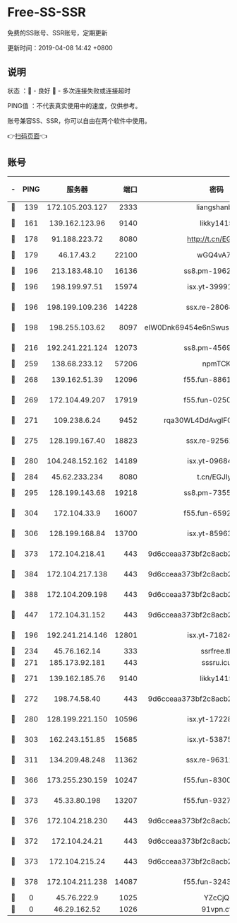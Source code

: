 # Free-SS-SSR

免费的SS账号、SSR账号，定期更新

更新时间：2019-04-08 14:42 +0800

## 说明

状态     ：🙂 - 良好 🙁 - 多次连接失败或连接超时

PING值   ：不代表真实使用中的速度，仅供参考。

账号兼容SS、SSR，你可以自由在两个软件中使用。

👉[扫码页面](https://liesauer.github.io/Free-SS-SSR/)👈

## 账号

|-|PING|服务器|端口|密码|加密方式|区域|
|:----:|:----:|:-----:|-----:|:----:|:----:|:----:|
|🙂|139|172.105.203.127|2333|liangshanbo|chacha20|JP|
|🙂|161|139.162.123.96|9140|likky1415|aes-256-cfb|JP|
|🙂|178|91.188.223.72|8080|http://t.cn/EGJIyrl|rc4-md5|RU|
|🙂|179|46.17.43.2|22100|wGQ4vA7D|aes-256-gcm|RU|
|🙂|196|213.183.48.10|16136|ss8.pm-19627789|rc4-md5|RU|
|🙂|196|198.199.97.51|15974|isx.yt-39991423|aes-256-cfb|US|
|🙂|196|198.199.109.236|14228|ssx.re-28068094|aes-256-cfb|US|
|🙂|198|198.255.103.62|8097|eIW0Dnk69454e6nSwuspv9DmS201tQ0D|aes-256-cfb|US|
|🙂|216|192.241.221.124|12073|ss8.pm-45691802|aes-256-cfb|US|
|🙂|259|138.68.233.12|57206|npmTCK|rc4-md5|US|
|🙂|268|139.162.51.39|12096|f55.fun-88617667|aes-256-cfb|SG|
|🙂|269|172.104.49.207|17919|f55.fun-02500708|aes-256-cfb|SG|
|🙂|271|109.238.6.24|9452|rqa30WL4DdAvgIFG6Fs3znzTa|aes-256-cfb|FR|
|🙂|275|128.199.167.40|18823|ssx.re-92562343|aes-256-cfb|SG|
|🙂|280|104.248.152.162|14189|isx.yt-09684732|aes-256-cfb|SG|
|🙂|284|45.62.233.234|8080|t.cn/EGJIyrl|rc4-md5|CA|
|🙂|295|128.199.143.68|19218|ss8.pm-73559472|aes-256-cfb|SG|
|🙂|304|172.104.33.9|16007|f55.fun-65922710|aes-256-cfb|SG|
|🙂|306|128.199.168.84|13700|isx.yt-85963683|aes-256-cfb|SG|
|🙂|373|172.104.218.41|443|9d6cceaa373bf2c8acb22e60b6a58be6|aes-256-cfb|US|
|🙂|384|172.104.217.138|443|9d6cceaa373bf2c8acb22e60b6a58be6|aes-256-cfb|US|
|🙂|388|172.104.209.198|443|9d6cceaa373bf2c8acb22e60b6a58be6|aes-256-cfb|US|
|🙂|447|172.104.31.152|443|9d6cceaa373bf2c8acb22e60b6a58be6|aes-256-cfb|US|
|🙂|196|192.241.214.146|12801|isx.yt-71824298|aes-256-cfb|US|
|🙂|234|45.76.162.14|333|ssrfree.tk|rc4|SG|
|🙂|271|185.173.92.181|443|sssru.icu|rc4-md5|RU|
|🙂|271|139.162.185.76|9140|likky1415|aes-256-cfb|DE|
|🙂|272|198.74.58.40|443|9d6cceaa373bf2c8acb22e60b6a58be6|aes-256-cfb|US|
|🙂|280|128.199.221.150|10596|isx.yt-17228760|aes-256-cfb|SG|
|🙂|303|162.243.151.85|15685|isx.yt-53875045|aes-256-cfb|US|
|🙂|311|134.209.48.248|11362|ssx.re-96312869|aes-256-cfb|US|
|🙂|366|173.255.230.159|10247|f55.fun-83008054|aes-256-cfb|US|
|🙂|373|45.33.80.198|13207|f55.fun-93270323|aes-256-cfb|US|
|🙂|376|172.104.218.230|443|9d6cceaa373bf2c8acb22e60b6a58be6|aes-256-cfb|US|
|🙁|372|172.104.24.21|443|9d6cceaa373bf2c8acb22e60b6a58be6|aes-256-cfb|US|
|🙁|373|172.104.215.24|443|9d6cceaa373bf2c8acb22e60b6a58be6|aes-256-cfb|US|
|🙁|378|172.104.211.238|14087|f55.fun-32438458|aes-256-cfb|US|
|🙁|0|45.76.222.9|1025|YZcCjQ|rc4-md5|JP|
|🙁|0|46.29.162.52|1026|91vpn.cf|rc4-md5|RU|

